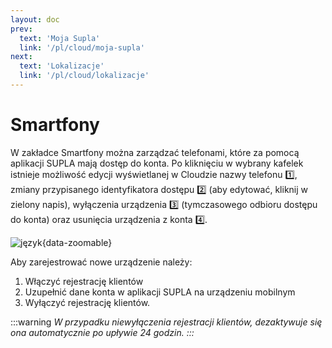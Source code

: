 ```yaml
---
layout: doc
prev:
  text: 'Moja Supla'
  link: '/pl/cloud/moja-supla'
next:
  text: 'Lokalizacje'
  link: '/pl/cloud/lokalizacje'
---
```


# Smartfony

W zakładce Smartfony można zarządzać telefonami, które za pomocą aplikacji SUPLA mają dostęp do konta. Po kliknięciu w wybrany kafelek istnieje możliwość edycji wyświetlanej w Cloudzie nazwy telefonu :one:, zmiany przypisanego identyfikatora dostępu :two: (aby edytować, kliknij w zielony napis), wyłączenia urządzenia :three: (tymczasowego odbioru dostępu do konta) oraz usunięcia urządzenia z konta :four:. 

![język](/img/pl/cloud/smartfony/app_szczegoly.png){data-zoomable}

Aby zarejestrować nowe urządzenie należy:

1. Włączyć rejestrację klientów
2. Uzupełnić dane konta w aplikacji SUPLA na urządzeniu mobilnym
3. Wyłączyć rejestrację klientów.

:::warning <i/>
W przypadku niewyłączenia rejestracji klientów, dezaktywuje się ona automatycznie po upływie 24 godzin.
:::
<script setup>
import { useData } from 'vitepress'
const base = 'https://raw.githubusercontent.com/jaku2019/supla-vademecum/main/docs/public/'
const srcImgs = [
  {
    link: `${base}img/pl/cloud/wstep/app_rejestr1.png`,
    description: 'Kliknięcie w przycisk włącza rejestrację',
  },
  {
    description: 'Zarejestrowane urządzenie mobilne',
    link: `${base}img/pl/cloud/wstep/app_klik.png`
  },
  {
    description: 'Szczegóły',
    link: `${base}img/pl/cloud/smartfony/app_szczegoly.png`
  },
]

</script>

<many-pictures :srcImgs='srcImgs' :lazy='true' />